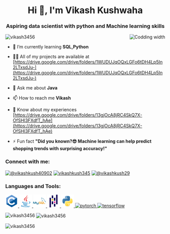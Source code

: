 <h1 align="center">Hi 👋, I'm Vikash Kushwaha</h1>
<h3 align="center">Aspiring data scientist with python and Machine learning skills</h3>
<img align ="right" alt="Codding width "400" src="https://user-images.githubusercontent.com/69011963/137184767-79a13ec7-1bb3-4341-a6da-3a149c9c159a.gif">
<p align="left"> <img src="https://komarev.com/ghpvc/?username=vikash3456&label=Profile%20views&color=0e75b6&style=flat" alt="vikash3456" /> </p>

- 🌱 I’m currently learning **SQL,Python**

- 👨‍💻 All of my projects are available at [https://drive.google.com/drive/folders/1WUDUJqOQxLGFo6tDH4Lp5In2LTxsdJu-](https://drive.google.com/drive/folders/1WUDUJqOQxLGFo6tDH4Lp5In2LTxsdJu-)

- 💬 Ask me about **Java**

- 📫 How to reach me **Vikash**

- 📄 Know about my experiences [https://drive.google.com/drive/folders/13gjOcA8jRC4SkQ7X-OfSHl3FXdfT_hAe](https://drive.google.com/drive/folders/13gjOcA8jRC4SkQ7X-OfSHl3FXdfT_hAe)

- ⚡ Fun fact **"Did you known?😎 Machine learning can help predict shopping trends with surprising accuracy!"**

<h3 align="left">Connect with me:</h3>
<p align="left">
<a href="https://twitter.com/@vikashkush40902" target="blank"><img align="center" src="https://raw.githubusercontent.com/rahuldkjain/github-profile-readme-generator/master/src/images/icons/Social/twitter.svg" alt="@vikashkush40902" height="30" width="40" /></a>
<a href="https://linkedin.com/in/vikashkush345" target="blank"><img align="center" src="https://raw.githubusercontent.com/rahuldkjain/github-profile-readme-generator/master/src/images/icons/Social/linked-in-alt.svg" alt="vikashkush345" height="30" width="40" /></a>
<a href="https://www.hackerrank.com/@vikashkush29" target="blank"><img align="center" src="https://raw.githubusercontent.com/rahuldkjain/github-profile-readme-generator/master/src/images/icons/Social/hackerrank.svg" alt="@vikashkush29" height="30" width="40" /></a>
</p>

<h3 align="left">Languages and Tools:</h3>
<p align="left"> <a href="https://www.cprogramming.com/" target="_blank" rel="noreferrer"> <img src="https://raw.githubusercontent.com/devicons/devicon/master/icons/c/c-original.svg" alt="c" width="40" height="40"/> </a> <a href="https://www.java.com" target="_blank" rel="noreferrer"> <img src="https://raw.githubusercontent.com/devicons/devicon/master/icons/java/java-original.svg" alt="java" width="40" height="40"/> </a> <a href="https://www.mysql.com/" target="_blank" rel="noreferrer"> <img src="https://raw.githubusercontent.com/devicons/devicon/master/icons/mysql/mysql-original-wordmark.svg" alt="mysql" width="40" height="40"/> </a> <a href="https://pandas.pydata.org/" target="_blank" rel="noreferrer"> <img src="https://raw.githubusercontent.com/devicons/devicon/2ae2a900d2f041da66e950e4d48052658d850630/icons/pandas/pandas-original.svg" alt="pandas" width="40" height="40"/> </a> <a href="https://www.python.org" target="_blank" rel="noreferrer"> <img src="https://raw.githubusercontent.com/devicons/devicon/master/icons/python/python-original.svg" alt="python" width="40" height="40"/> </a> <a href="https://pytorch.org/" target="_blank" rel="noreferrer"> <img src="https://www.vectorlogo.zone/logos/pytorch/pytorch-icon.svg" alt="pytorch" width="40" height="40"/> </a> <a href="https://www.tensorflow.org" target="_blank" rel="noreferrer"> <img src="https://www.vectorlogo.zone/logos/tensorflow/tensorflow-icon.svg" alt="tensorflow" width="40" height="40"/> </a> </p>

<p><img align="left" src="https://github-readme-stats.vercel.app/api/top-langs?username=vikash3456&show_icons=true&locale=en&layout=compact" alt="vikash3456" /></p>

<p>&nbsp;<img align="center" src="https://github-readme-stats.vercel.app/api?username=vikash3456&show_icons=true&locale=en" alt="vikash3456" /></p>

<p><img align="center" src="https://github-readme-streak-stats.herokuapp.com/?user=vikash3456&" alt="vikash3456" /></p>
